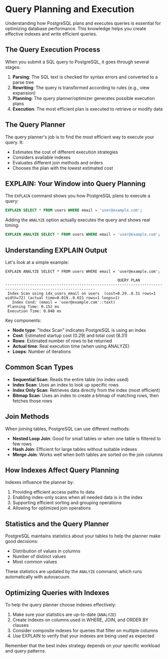 # Query Planning and Execution

Understanding how PostgreSQL plans and executes queries is essential for optimizing database performance. This knowledge helps you create effective indexes and write efficient queries.

## The Query Execution Process

When you submit a SQL query to PostgreSQL, it goes through several stages:

1. **Parsing**: The SQL text is checked for syntax errors and converted to a parse tree
2. **Rewriting**: The query is transformed according to rules (e.g., view expansion)
3. **Planning**: The query planner/optimizer generates possible execution plans
4. **Execution**: The most efficient plan is executed to retrieve or modify data

## The Query Planner

The query planner's job is to find the most efficient way to execute your query. It:

- Estimates the cost of different execution strategies
- Considers available indexes
- Evaluates different join methods and orders
- Chooses the plan with the lowest estimated cost

## EXPLAIN: Your Window into Query Planning

The `EXPLAIN` command shows you how PostgreSQL plans to execute a query:

```sql
EXPLAIN SELECT * FROM users WHERE email = 'user@example.com';
```

Adding the `ANALYZE` option actually executes the query and shows real timing:

```sql
EXPLAIN ANALYZE SELECT * FROM users WHERE email = 'user@example.com';
```

## Understanding EXPLAIN Output

Let's look at a simple example:

```
EXPLAIN ANALYZE SELECT * FROM users WHERE email = 'user@example.com';

                                                  QUERY PLAN
--------------------------------------------------------------------------------------------------------------
 Index Scan using idx_users_email on users  (cost=0.29..8.31 rows=1 width=72) (actual time=0.019..0.021 rows=1 loops=1)
   Index Cond: (email = 'user@example.com'::text)
 Planning Time: 0.152 ms
 Execution Time: 0.048 ms
```

Key components:

- **Node type**: "Index Scan" indicates PostgreSQL is using an index
- **Cost**: Estimated startup cost (0.29) and total cost (8.31)
- **Rows**: Estimated number of rows to be returned
- **Actual time**: Real execution time (when using ANALYZE)
- **Loops**: Number of iterations

## Common Scan Types

- **Sequential Scan**: Reads the entire table (no index used)
- **Index Scan**: Uses an index to look up specific rows
- **Index Only Scan**: Retrieves data directly from the index (most efficient)
- **Bitmap Scan**: Uses an index to create a bitmap of matching rows, then fetches those rows

## Join Methods

When joining tables, PostgreSQL can use different methods:

- **Nested Loop Join**: Good for small tables or when one table is filtered to few rows
- **Hash Join**: Efficient for large tables without suitable indexes
- **Merge Join**: Works well when both tables are sorted on the join columns

## How Indexes Affect Query Planning

Indexes influence the planner by:

1. Providing efficient access paths to data
2. Enabling index-only scans when all needed data is in the index
3. Supporting efficient sorting and grouping operations
4. Allowing for optimized join operations

## Statistics and the Query Planner

PostgreSQL maintains statistics about your tables to help the planner make good decisions:

- Distribution of values in columns
- Number of distinct values
- Most common values

These statistics are updated by the `ANALYZE` command, which runs automatically with autovacuum.

## Optimizing Queries with Indexes

To help the query planner choose indexes effectively:

1. Make sure your statistics are up-to-date (`ANALYZE`)
2. Create indexes on columns used in WHERE, JOIN, and ORDER BY clauses
3. Consider composite indexes for queries that filter on multiple columns
4. Use EXPLAIN to verify that your indexes are being used as expected

Remember that the best index strategy depends on your specific workload and query patterns.
